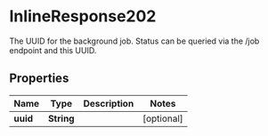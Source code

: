 

# InlineResponse202

The UUID for the background job. Status can be queried via the /job endpoint and this UUID.
## Properties

Name | Type | Description | Notes
------------ | ------------- | ------------- | -------------
**uuid** | **String** |  |  [optional]



